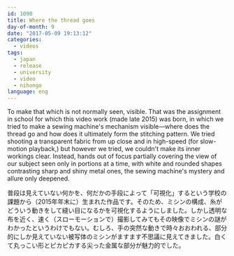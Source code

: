 ```yaml
---
id: 1090
title: Where the thread goes
day-of-month: 9
date: "2017-05-09 19:13:12"
categories:
  - videos
tags:
  - japan
  - release
  - university
  - video
  - nihongo
language: eng
---
```


<video-embed service="vimeo" id="151801842" width="500" height="281" />

To make that which is not normally seen, visible. That was the assignment in school for which this video work (made late 2015) was born, in which we tried to make a sewing machine's mechanism visible—where does the thread go and how does it ultimately form the stitching pattern. We tried shooting a transparent fabric from up close and in high-speed (for slow-motion playback,) but however we tried, we couldn't make its inner workings clear. Instead, hands out of focus partially covering the view of our subject seen only in portions at a time, with white and rounded shapes contrasting sharp and shiny metal ones, the sewing machine's mystery and allure only deepened.

普段は見えていない何かを、何だかの手段によって「可視化」するという学校の課題から（2015年年末に）生まれた作品です。そのため、ミシンの構成、糸がどういう動きをして縫い目になるかを可視化するようにしました。しかし透明な布を近く、速く（スローモーションで）撮影してみてもその映像でミシンの謎がわかったというわけでもない。むしろ、手の突然な動きで時々おおわれる、部分的にしか見えていない被写体のミシンがますます不思議に見えてきました。白くて丸っこい形とピカピカする尖った金属な部分が魅力的でした。
